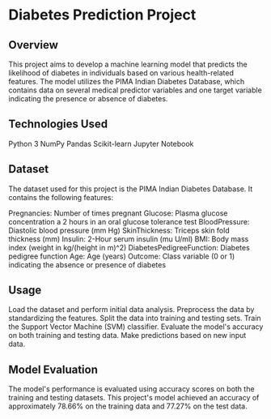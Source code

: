 # Diabetes Prediction Project

## Overview
This project aims to develop a machine learning model that predicts the likelihood of diabetes in individuals based on various health-related features. The model utilizes the PIMA Indian Diabetes Database, which contains data on several medical predictor variables and one target variable indicating the presence or absence of diabetes.

## Technologies Used
Python 3
NumPy
Pandas
Scikit-learn
Jupyter Notebook

## Dataset
The dataset used for this project is the PIMA Indian Diabetes Database. It contains the following features:

Pregnancies: Number of times pregnant
Glucose: Plasma glucose concentration a 2 hours in an oral glucose tolerance test
BloodPressure: Diastolic blood pressure (mm Hg)
SkinThickness: Triceps skin fold thickness (mm)
Insulin: 2-Hour serum insulin (mu U/ml)
BMI: Body mass index (weight in kg/(height in m)^2)
DiabetesPedigreeFunction: Diabetes pedigree function
Age: Age (years)
Outcome: Class variable (0 or 1) indicating the absence or presence of diabetes

## Usage
Load the dataset and perform initial data analysis.
Preprocess the data by standardizing the features.
Split the data into training and testing sets.
Train the Support Vector Machine (SVM) classifier.
Evaluate the model's accuracy on both training and testing data.
Make predictions based on new input data.

## Model Evaluation
The model's performance is evaluated using accuracy scores on both the training and testing datasets. This project's model achieved an accuracy of approximately 78.66% on the training data and 77.27% on the test data.
